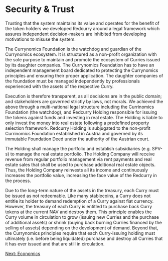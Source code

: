 # Security & Trust
Trusting that the system maintains its value and operates for the benefit of the token holders we developed Redcurry around a legal framework which assures independent decision-makers are inhibited from developing motivations to misuse the system.
 
The Currynomics Foundation is the watchdog and guardian of the Currynomics ecosystem. It is structured as a non-profit organization with the sole purpose to maintain and promote the ecosystem of Curries issued by its daughter companies. The Currynomics Foundation has to have an independent management board dedicated to protecting the Currynomics principles and ensuring their proper application. The daughter companies of the foundation must be managed independently by professionals experienced with the assets of the respective Curry.
 
Execution is therefore transparent, as all decisions are in the public domain; and stakeholders are governed strictly by laws, not morals. We achieved the above through a multi-national legal structure including the Currinomics Foundation (the watchdog), and Redcurry Holding responsible for issuing the tokens against funds and investing in real estate. The Holding is liable to only invest the money into real estate following a predefined property selection framework. Redcurry Holding is subjugated to the non-profit Currinomics Foundation established in Austria and governed by its immutable Foundation Deed under the authority of the Austrian court.
 
The Holding shall manage the portfolio and establish subsidiaries (e.g. SPV-s) to manage the real estate portfolio. The Holding Company will receive revenue from regular portfolio management via rent payments and real estate sales that shall be used to purchase additional real estate objects. Thus, the Holding Company reinvests all its income and continuously increases the portfolio value, increasing the face value of the Redcurry in the process.
 
Due to the long-term nature of the assets in the treasury, each Curry must be issued as not redeemable. Like many stablecoins, a Curry does not entitle its holder to demand redemption of a Curry against fiat currency. However, the treasury of each Curry is entitled to purchase back Curry tokens at the current NAV and destroy them. This principle enables the Curry volume in circulation to grow (issuing new Curries and the purchase of additional assets) or shrink (buying back burning Curries financed by the selling of assets) depending on the development of demand. Beyond that, the Currynomics principles require that each Curry-issuing holding must ultimately (i.e. before being liquidated) purchase and destroy all Curries that it has ever issued and that are still in circulation.


[Next: Economics](/asset/economics/overview.md)
